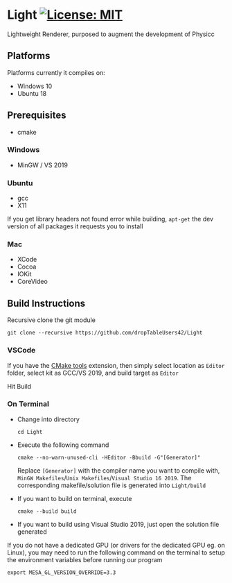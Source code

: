 # Light [![License: MIT](https://img.shields.io/badge/License-MIT-yellow.svg)](https://opensource.org/licenses/MIT)
Lightweight Renderer, purposed to augment the development of Physicc

## Platforms

Platforms currently it compiles on:
* Windows 10
* Ubuntu 18

## Prerequisites

* cmake

### Windows

* MinGW / VS 2019

### Ubuntu

* gcc
* X11

If you get library headers not found error while building, ```apt-get``` the dev version of all packages it requests you to install

### Mac

* XCode
* Cocoa
* IOKit
* CoreVideo

## Build Instructions

Recursive clone the git module

```git clone --recursive https://github.com/dropTableUsers42/Light```

### VSCode

If you have the [CMake tools](https://marketplace.visualstudio.com/items?itemName=ms-vscode.cmake-tools) extension, then simply select location as `Editor` folder, select kit as GCC/VS 2019, and build target as `Editor`

Hit Build

### On Terminal

* Change into directory

	`cd Light`

* Execute the following command

	`cmake --no-warn-unused-cli -HEditor -Bbuild -G"[Generator]"`

	Replace `[Generator]` with the compiler name you want to compile with, `MinGW Makefiles`/`Unix Makefiles`/`Visual Studio 16 2019`. The corresponding makefile/solution file is generated into `Light/build`

* If you want to build on terminal, execute

	`cmake --build build`

* If you want to build using Visual Studio 2019, just open the solution file generated

If you do not have a dedicated GPU (or drivers for the dedicated GPU eg. on Linux), you may need to run the following command on the terminal to setup the environment variables before running our program

`export MESA_GL_VERSION_OVERRIDE=3.3`




